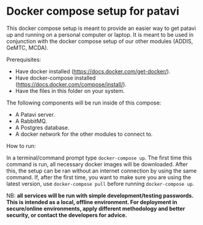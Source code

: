 # Docker compose setup for patavi

This docker compose setup is meant to provide an easier way to get patavi up and running on a personal computer or laptop. It is meant to be used in conjunction with the docker compose setup of our other modules (ADDIS, GeMTC, MCDA).

Prerequisites:

- Have docker installed (https://docs.docker.com/get-docker/).
- Have docker-compose installed (https://docs.docker.com/compose/install/).
- Have the files in this folder on your system.

The following components will be run inside of this compose:

- A Patavi server.
- A RabbitMQ.
- A Postgres database.
- A docker network for the other modules to connect to.

How to run:

In a terminal/command prompt type `docker-compose up`. The first time this command is run, all necessary docker images will be downloaded. After this, the setup can be ran without an internet connection by using the same command. If, after the first time, you want to make sure you are using the latest version, use `docker-compose pull` before running `docker-compose up`.

NB: **all services will be run with simple development/testing passwords. This is intended as a local, offline environment. For deployment in secure/online environments, apply different methodology and better security, or contact the developers for advice.**
